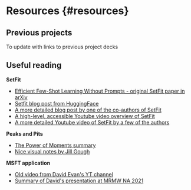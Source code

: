 # Resources {#resources}

## Previous projects

To update with links to previous project decks

## Useful reading

**SetFit**

* [Efficient Few-Shot Learning Without Prompts - original SetFit paper in arXiv](https://arxiv.org/pdf/2209.11055.pdf)
* [Setfit blog post from HuggingFace](https://huggingface.co/blog/setfit)
* [A more detailed blog post by one of the co-authors of SetFit](https://towardsdatascience.com/sentence-transformer-fine-tuning-setfit-outperforms-gpt-3-on-few-shot-text-classification-while-d9a3788f0b4e)
* [A high-level, accessible Youtube video overview of SetFit](https://www.youtube.com/watch?v=Pg-smN4fUy0&ab_channel=Rajistics-datascience%2CAI%2Candmachinelearning)
* [A more detailed Youtube video of SetFit by a few of the authors](https://www.youtube.com/watch?v=8h27lV8v8BU&ab_channel=HuggingFace)

**Peaks and Pits**

* [The Power of Moments summary](https://www.samuelthomasdavies.com/book-summaries/business/the-power-of-moments/)
* [Nice visual notes by Jill Gough](https://jillgoughnotes.blog/tag/powerofmoments/)

**MSFT application**

* [Old video from David Evan's YT channel](https://www.youtube.com/watch?v=bTw4F5eqM0Y&ab_channel=DavidEvans)
* [Summary of David's presentation at MRMW NA 2021](https://merlien.com/creating-positive-brand-memories-microsoft/)
